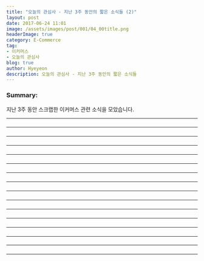 ```yaml
---
title: "오늘의 관심사 - 지난 3주 동안의 짧은 소식들 (2)"
layout: post
date: 2017-06-24 11:01
image: /assets/images/post/001/04_00title.png
headerImage: true
category: E-Commerce
tag:
- 이커머스
- 오늘의 관심사
blog: true
author: Hyeyeon
description: 오늘의 관심사 - 지난 3주 동안의 짧은 소식들
---
```


### Summary:

지난 3주 동안 스크랩한 이커머스 관련 소식을 모았습니다.

---

###

#### []()



---

###

#### []()


---

###

#### []()


---

###

#### []()


---

###

#### []()


---

###

#### []()


---
###

#### []()


---

###

#### []()


---

###

#### []()


---
###

#### []()


---

###

#### []()


---

###

#### []()


---
###

#### []()


---

###

#### []()


---

###

#### []()


---
